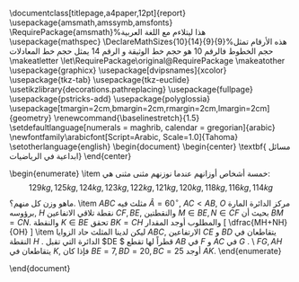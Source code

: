 \documentclass[titlepage,a4paper,12pt]{report}
\usepackage{amsmath,amssymb,amsfonts}
\RequirePackage{amsmath}%هذا ليتلاءم مع اللغة العربية
\usepackage{mathspec}
\DeclareMathSizes{10}{14}{9}{9}%هذه الأرقام تمثل حجم الخطوط فالرقم 10 هو حجم خط الوثيقة و الرقم 14 يمثل حجم خط المعادلات
\makeatletter
\let\RequirePackage\original@RequirePackage
\makeatother
\usepackage{graphicx}
\usepackage[dvipsnames]{xcolor}
\usepackage{tkz-tab}
\usepackage{tkz-euclide}
\usetikzlibrary{decorations.pathreplacing} 
\usepackage{fullpage}
\usepackage{pstricks-add}
\usepackage{polyglossia}
\usepackage[tmargin=2cm,bmargin=2cm,rmargin=2cm,lmargin=2cm]{geometry}
\renewcommand{\baselinestretch}{1.5}
\setdefaultlanguage[numerals = maghrib, calendar = gregorian]{arabic} 
\newfontfamily\arabicfont[Script=Arabic, Scale=1.0]{Tahoma} 
\setotherlanguage{english}
\begin{document}
    \begin{center}
        \textbf{    مسائل ابداعية في الرياضيات}
    \end{center}

  \begin{enumerate}
      \item   خمسة أشخاص أوزانهم عندما نوزنهم مثنى مثنى هي:
      $$129 kg, 125 kg, 124 kg, 123 kg, 122 kg, 121 kg, 120 kg, 118 kg, 116 kg,114 kg$$
      ماهو وزن كل منهم؟.
      \item $ABC$ مثلث فيه $\widehat{A}=60^{\circ}$, $AC<AB$, $O$ مركز الدائرة المارة برؤوسه, $H$ نقطة تلاقي الاتفاعين $CF,BE$, والنقطتين $M\in BE, N\in CF$
      بحيث أن $BM=CN$. والنقطة 
      $K\in BE$ تحقق $BK=CH$ والمطلوب أوجد المقدار \[
    \dfrac{MH+NH}{OH}  \]
    \item ليكن لدينا المثلث حاد الزوايا $ABC$,  الارتفاعين $CE$ و $BD$ يتقاطعان في النقطة $H$ . الدائرة التي تقبل $DE $ قطراً لها تقطع $AB$ في $F$ و $AC$ في $G$ . \\
    $FG, AH$ يتقاطعان في  $K$, فإذا كان $BE=7, BD=20, BC=25$ أوجد $AK$.
    \end{enumerate}
  

\end{document}




